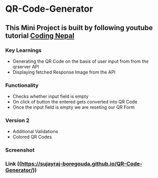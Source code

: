 # QR-Code-Generator

## This Mini Project is built by following youtube tutorial [Coding Nepal]((https://www.youtube.com/watch?v=pv5K28zVepE))

### Key Learnings
* Generating the QR Code on the basis of user input from from the qrserver API
* Displaying fetched Response Image from the API

### Functionality
* Checks whether input field is empty
* On click of button the entered gets converted into QR Code
* Once the input field is empty we are reseting our QR Form

### Version 2
* Additional Validations
* Colored QR Codes

### Screenshot
[Screenshot]: [https://ibb.co/QbD1YBG](https://ibb.co/QbD1YBG) "Screenshot"


### Link ((https://sujayraj-boregouda.github.io/QR-Code-Generator/))
